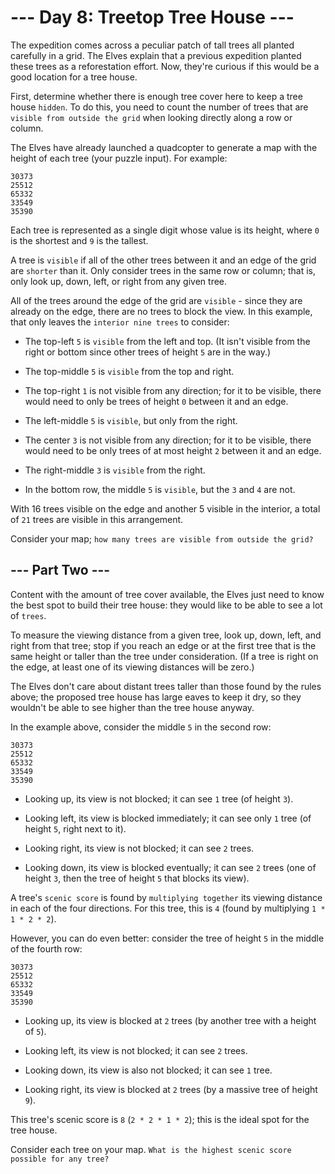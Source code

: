 # --- Day 8: Treetop Tree House ---

The expedition comes across a peculiar patch of tall trees all planted carefully in a grid. The Elves explain that a previous expedition planted these trees as a reforestation effort. Now, they're curious if this would be a good location for a tree house.

First, determine whether there is enough tree cover here to keep a tree house `hidden`. To do this, you need to count the number of trees that are `visible from outside the grid` when looking directly along a row or column.

The Elves have already launched a quadcopter to generate a map with the height of each tree (your puzzle input). For example:
```
30373
25512
65332
33549
35390
```
Each tree is represented as a single digit whose value is its height, where `0` is the shortest and `9` is the tallest.

A tree is `visible` if all of the other trees between it and an edge of the grid are `shorter` than it. Only consider trees in the same row or column; that is, only look up, down, left, or right from any given tree.

All of the trees around the edge of the grid are `visible` - since they are already on the edge, there are no trees to block the view. In this example, that only leaves the `interior nine trees` to consider:

* The top-left `5` is `visible` from the left and top. (It isn't visible from the right or bottom since other trees of height `5` are in the way.)

* The top-middle `5` is `visible` from the top and right.

* The top-right `1` is not visible from any direction; for it to be visible, there would need to only be trees of height `0` between it and an edge.

* The left-middle `5` is `visible`, but only from the right.

* The center `3` is not visible from any direction; for it to be visible, there would need to be only trees of at most height `2` between it and an edge.

* The right-middle `3` is `visible` from the right.

* In the bottom row, the middle `5` is `visible`, but the `3` and `4` are not.

With 16 trees visible on the edge and another 5 visible in the interior, a total of `21` trees are visible in this arrangement.

Consider your map; `how many trees are visible from outside the grid?`

## --- Part Two ---

Content with the amount of tree cover available, the Elves just need to know the best spot to build their tree house: they would like to be able to see a lot of `trees`.

To measure the viewing distance from a given tree, look up, down, left, and right from that tree; stop if you reach an edge or at the first tree that is the same height or taller than the tree under consideration. (If a tree is right on the edge, at least one of its viewing distances will be zero.)

The Elves don't care about distant trees taller than those found by the rules above; the proposed tree house has large eaves to keep it dry, so they wouldn't be able to see higher than the tree house anyway.

In the example above, consider the middle `5` in the second row:
```
30373
25512
65332
33549
35390
```

* Looking up, its view is not blocked; it can see `1` tree (of height `3`).

* Looking left, its view is blocked immediately; it can see only `1` tree (of height `5`, right next to it).

* Looking right, its view is not blocked; it can see `2` trees.

* Looking down, its view is blocked eventually; it can see `2` trees (one of height `3`, then the tree of height `5` that blocks its view).

A tree's `scenic score` is found by `multiplying together` its viewing distance in each of the four directions. For this tree, this is `4` (found by multiplying `1 * 1 * 2 * 2`).

However, you can do even better: consider the tree of height `5` in the middle of the fourth row:
```
30373
25512
65332
33549
35390
```

* Looking up, its view is blocked at `2` trees (by another tree with a height of `5`).

* Looking left, its view is not blocked; it can see `2` trees.

* Looking down, its view is also not blocked; it can see `1` tree.

* Looking right, its view is blocked at `2` trees (by a massive tree of height `9`).

This tree's scenic score is `8` (`2 * 2 * 1 * 2`); this is the ideal spot for the tree house.

Consider each tree on your map. `What is the highest scenic score possible for any tree?`
